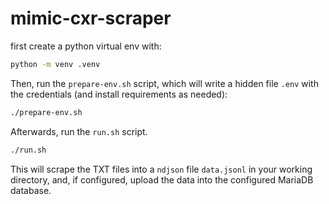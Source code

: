 # mimic-cxr-scraper

first create a python virtual env with:

```bash
python -m venv .venv
```

Then, run the `prepare-env.sh` script, which will write a hidden file `.env` with the credentials (and install requirements as needed):

```bash
./prepare-env.sh
```

Afterwards, run the `run.sh` script.

```bash
./run.sh
```

This will scrape the TXT files into a `ndjson` file `data.jsonl` in your working directory, and, if configured, upload the data into the configured MariaDB database.
